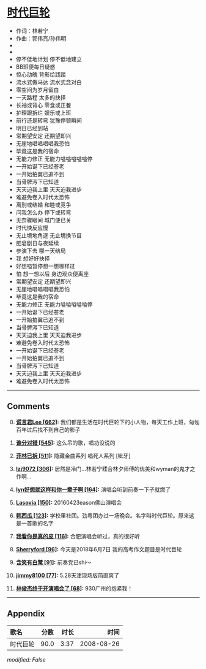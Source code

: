 # [时代巨轮](https://music.163.com/song?id=64977)

* 作词：林若宁
* 作曲：郭伟亮/孙伟明
*
*
* 停不低地计划 停不低地建立
* BB班便每日疑惑
* 惊心动魄 背影给践踏
* 流水式做马达 流水式念对白
* 零空间为岁月留白
* 一天路程 太多的抉择
* 长袖或背心 零食或正餐
* 护理跟拆烂 娱乐或上班
* 前行还是转弯 犹豫停顿瞬间
* 明日已经到站
* 常期望安定 还期望即兴
* 无崖地唱唱唱唱我恐怕
* 毕竟这是我的宿命
* 无能力修正 无能力嗌嗌嗌嗌嗌停
* 一开始诞下已经苍老
* 一开始拍翼已追不到
* 当骨牌泻下已知道
* 天天迫我上里 天天迫我进步
* 难避免卷入时代太恐怖
* 离别或结婚 和睦或竞争
* 问我怎么办 停下或转弯
* 无奈骤眼间 城门便已关
* 时代快反应慢
* 无止境地角逐 无止境换节目
* 肥皂剧日与夜延续
* 参演下去 哪一天结局
* 我 想好好抉择
* 好想嗌暂停想一想哪样过
* 怕 想一想以后 身边观众便离座
* 常期望安定 还期望即兴
* 无崖地唱唱唱唱我恐怕
* 毕竟这是我的宿命
* 无能力修正 无能力嗌嗌嗌嗌嗌停
* 一开始诞下已经苍老
* 一开始拍翼已追不到
* 当骨牌泻下已知道
* 天天迫我上里 天天迫我进步
* 难避免卷入时代太恐怖
* 一开始诞下已经苍老
* 一开始拍翼已追不到
* 当骨牌泻下已知道
* 天天迫我上里 天天迫我进步
* 难避免卷入时代太恐怖


---

## Comments
0. **[谎言君Lee \[662\]](https://music.163.com/#/user/home?id=55889406):** 我们都是生活在时代巨轮下的小人物，每天工作上班，匆匆百年过后找不到自己的影子

1. **[谁分对错 \[545\]](https://music.163.com/#/user/home?id=35693277):** 这么吊的歌，唱功没说的

2. **[菲林已拆 \[511\]](https://music.163.com/#/user/home?id=51474849):** 隐藏金曲系列    唱死人系列 [呲牙]

3. **[lzj9072 \[306\]](https://music.163.com/#/user/home?id=61773810):** 居然是冷门...林若宁糅合林夕师傅的优美和wyman的鬼才之作啊...

4. **[lyn好想就这样和你一辈子啊 \[164\]](https://music.163.com/#/user/home?id=52701515):** 演唱会听到前奏一下子就燃了

5. **[Lasovia \[150\]](https://music.163.com/#/user/home?id=86287912):** 20160423eason佛山演唱会

6. **[韩西瓜 \[123\]](https://music.163.com/#/user/home?id=29806289):** 学校里社团。劲粤团办过一场晚会。名字叫时代巨轮。原来这是一首歌的名字

7. **[我看你是真的皮 \[116\]](https://music.163.com/#/user/home?id=98694334):** 合肥演唱会听过，真的很好听

8. **[Sherryford \[96\]](https://music.163.com/#/user/home?id=318334502):** 今天是2018年6月7日 我的高考作文题目是时代巨轮

9. **[含笑有白鹭 \[91\]](https://music.163.com/#/user/home?id=44857732):** 前奏党已shi～

10. **[jimmy8100 \[77\]](https://music.163.com/#/user/home?id=67044973):** 5.28天津现场版简直爽了

11. **[林俊杰终于开演唱会了 \[68\]](https://music.163.com/#/user/home?id=270424568):** 930广州的抱紧我！



---

## Appendix

|歌名|分数|时长|时间|
|:---|:---:|---:|---:|
|时代巨轮|90.0|3:37|2008-08-26

*modified: False*